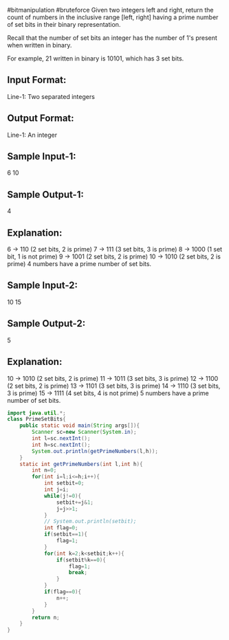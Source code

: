 #bitmanipulation #bruteforce 
Given two integers left and right, return the count of numbers in the inclusive range [left, right]
 having a prime number of set bits in their binary representation.

Recall that the number of set bits an integer has the number of 1's present when written in binary.

For example, 21 written in binary is 10101, which has 3 set bits.
 
Input Format:
-------------
Line-1: Two separated integers

Output Format:
--------------
Line-1: An integer

Sample Input-1:
---------------
6  10

Sample Output-1:
---------------
4

Explanation:
------------
6  -> 110 (2 set bits, 2 is prime)
7  -> 111 (3 set bits, 3 is prime)
8  -> 1000 (1 set bit, 1 is not prime)
9  -> 1001 (2 set bits, 2 is prime)
10 -> 1010 (2 set bits, 2 is prime)
4 numbers have a prime number of set bits.

Sample Input-2:
---------------
10 15

Sample Output-2:
---------------
5

Explanation:
------------
10 -> 1010 (2 set bits, 2 is prime)
11 -> 1011 (3 set bits, 3 is prime)
12 -> 1100 (2 set bits, 2 is prime)
13 -> 1101 (3 set bits, 3 is prime)
14 -> 1110 (3 set bits, 3 is prime)
15 -> 1111 (4 set bits, 4 is not prime)
5 numbers have a prime number of set bits.


```java
import java.util.*;
class PrimeSetBits{
    public static void main(String args[]){
        Scanner sc=new Scanner(System.in);
        int l=sc.nextInt();
        int h=sc.nextInt();
        System.out.println(getPrimeNumbers(l,h));
    }
    static int getPrimeNumbers(int l,int h){
        int n=0;
        for(int i=l;i<=h;i++){
            int setbit=0;
            int j=i;
            while(j!=0){
                setbit+=j&1;
                j=j>>1;
            }
            // System.out.println(setbit);
            int flag=0;
            if(setbit==1){
                flag=1;
            }
            for(int k=2;k<setbit;k++){
                if(setbit%k==0){
                    flag=1;
                    break;
                }
            }
            if(flag==0){
                n++;
            }
        }
        return n;
    }
}
```